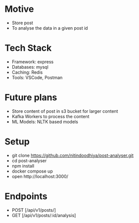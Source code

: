 # Motive
- Store post
- To analyse the data in a given post id

# Tech Stack
- Framework: express
- Databases: mysql 
- Caching: Redis
- Tools: VSCode, Postman

# Future plans
- Store content of post in s3 bucket for larger content
- Kafka Workers to process the content
- ML Models: NLTK based models
  
# Setup
- git clone https://github.com/nitindoodhiya/post-analyser.git
- cd post-analyser
- npm install
- docker compose up
- open http://localhost:3000/

# Endpoints
- POST [/api/v1/posts/]
- GET [/api/v1/posts/:id/analysis]
